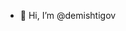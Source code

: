 - 👋 Hi, I’m @demishtigov
<!--- 
- 👀 I’m interested in ...
- 🌱 I’m currently learning ...
- 💞️ I’m looking to collaborate on ...
- 📫 How to reach me ...
--->
<!---
demishtigov/demishtigov is a ✨ special ✨ repository because its `README.md` (this file) appears on your GitHub profile.
You can click the Preview link to take a look at your changes.
--->
